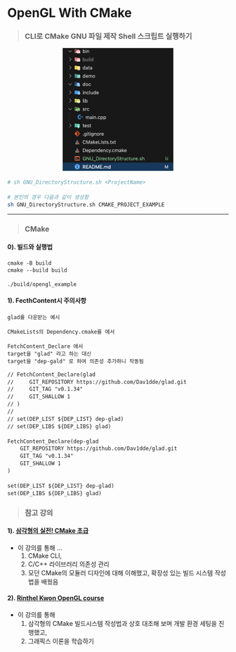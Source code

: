# OpenGL With CMake

> ### CLI로 CMake GNU 파일 제작 Shell 스크립트 실행하기


<div align=center>
    <img src="image/2024-10-11-16-48-35.png" width=50%>
</div>

```bash
# sh GNU_DirectoryStructure.sh <ProjectName>

# 본인의 경우 다음과 같이 생성함
sh GNU_DirectoryStructure.sh CMAKE_PROJECT_EXAMPLE
```

---

> ### CMake

#### 0). 빌드와 실행법
```
cmake -B build
cmake --build build

./build/opengl_example
```

#### 1). FecthContent시 주의사항
```
glad를 다운받는 예시

CMakeLists의 Dependency.cmake를 에서 

FetchContent_Declare 에서 
target을 "glad" 라고 하는 대신 
target을 "dep-gald" 로 하여 의존성 추가하니 작동됨
```

```txt
// FetchContent_Declare(glad
//     GIT_REPOSITORY https://github.com/Dav1dde/glad.git
//     GIT_TAG "v0.1.34"
//     GIT_SHALLOW 1
// )
// 
// set(DEP_LIST ${DEP_LIST} dep-glad)
// set(DEP_LIBS ${DEP_LIBS} glad)

FetchContent_Declare(dep-glad
    GIT_REPOSITORY https://github.com/Dav1dde/glad.git
    GIT_TAG "v0.1.34"
    GIT_SHALLOW 1
)

set(DEP_LIST ${DEP_LIST} dep-glad)
set(DEP_LIBS ${DEP_LIBS} glad)
```

> ### 참고 강의

#### 1). [삼각형의 실전! CMake 초급](https://www.inflearn.com/course/%EC%8B%A4%EC%A0%84-cmake-%EC%B4%88%EA%B8%89/dashboard) 
* 이 강의를 통해 ...
    1. CMake CLI, 
    2. C/C++ 라이브러리 의존성 관리
    3. 모던 CMake의 모듈러 디자인에 대해 이해했고, 확장성 있는 빌드 시스템 작성법을 배웠음

#### 2). [Rinthel Kwon OpenGL course](https://www.youtube.com/watch?v=kEAKvJKnvfA&list=PLvNHCGtd4kh_cYLKMP_E-jwF3YKpDP4hf&ab_channel=RinthelKwon)

* 이 강의를 통해
  1. 삼각형의 CMake 빌드시스템 작성법과 상호 대조해 보며 개발 환경 세팅을 진행했고,
  2. 그래픽스 이론을 학습하기 
